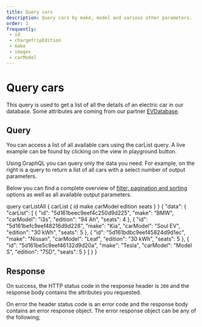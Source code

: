 ```yaml
---
title: Query cars
description: Query cars by make, model and various other parameters.
order: 1
frequently:
 - id
 - chargetripEdition
 - make
 - images
 - carModel
---
```


# Query cars

This query is used to get a list of all the details of an electric car in our database. Some attributes are coming from our partner [EVDatabase](http://google.com).

## Query

You can access a list of all available cars using the carList query. A live example can be found by clicking on the view in playground button.

Using GraphQL you can query only the data you need. For example, on the right is a query to return a list of all cars with a select number of output parameters.

Below you can find a complete overview of [filter, pagination and sorting](howtographql.com) options as well as all available output parameters. 

<schema name="carList" :frequent="frequently"></schema>

<playground>

<code-block query="carList" lang="graphql">					
query carListAll {
  carList {
    id
    make
    carModel
    edition
    seats
  }
}
</code-block>

<code-block>
{
  "data": {
    "carList": [
      {
        "id": "5d161beec9eef4c250d9d225",
        "make": "BMW",
        "carModel": "i3s",
        "edition": "94 Ah",
        "seats": 4
      },
      {
        "id": "5d161befc9eef48216d9d228",
        "make": "Kia",
        "carModel": "Soul EV",
        "edition": "30 kWh",
        "seats": 5
      },
      {
        "id": "5d161bdbc9eef45824d9d1ec",
        "make": "Nissan",
        "carModel": "Leaf",
        "edition": "30 kWh",
        "seats": 5
      },
      {
        "id": "5d161be5c9eef46132d9d20a",
        "make": "Tesla",
        "carModel": "Model S",
        "edition": "75D",
        "seats": 5
      }
    ]
  }
}
</code-block>

</playground>

## Response

On success, the HTTP status code in the response header is `200` and the response body contains the attributes you requested.

On error the header status code is an error code and the response body contains an error response object. The error response object can be any of the following;

<errors name="carPremium"></errors>
